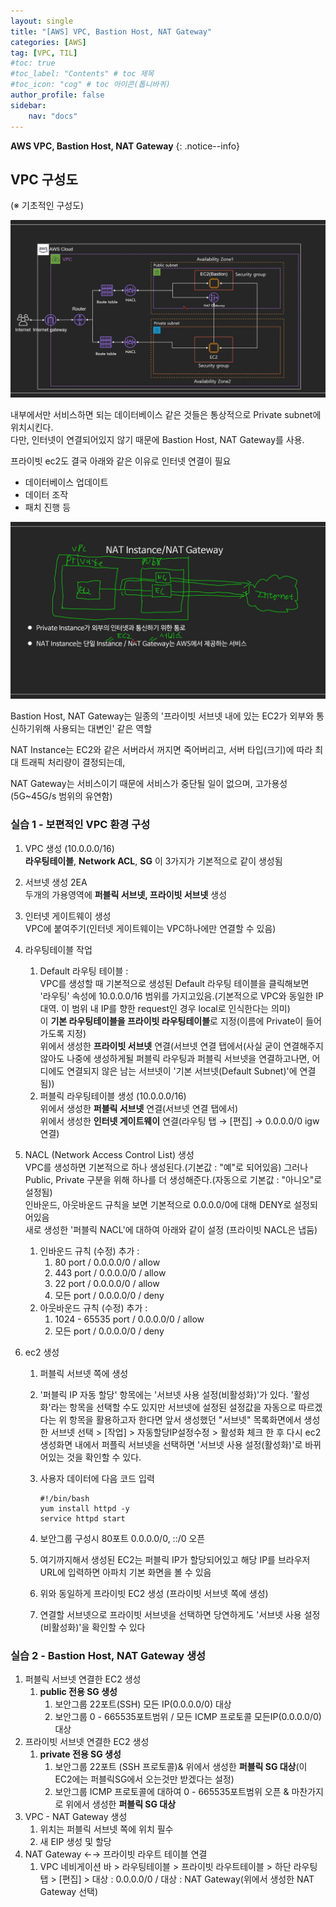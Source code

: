 ```yaml
---
layout: single
title: "[AWS] VPC, Bastion Host, NAT Gateway"
categories: [AWS]
tag: [VPC, TIL]
#toc: true
#toc_label: "Contents" # toc 제목
#toc_icon: "cog" # toc 아이콘(톱니바퀴)
author_profile: false
sidebar:
    nav: "docs"
---
```




**AWS VPC, Bastion Host, NAT Gateway** 
{: .notice--info}



## VPC 구성도

(※ 기초적인 구성도)

![youtu.be-lqnncuQgz28](../../images/2022-11-14-AWS-VPC/youtu.be-lqnncuQgz28.jpg)

내부에서만 서비스하면 되는 데이터베이스 같은 것들은 통상적으로 Private subnet에 위치시킨다.  
다만, 인터넷이 연결되어있지 않기 때문에 Bastion Host, NAT Gateway를 사용.

프라이빗 ec2도 결국 아래와 같은 이유로 인터넷 연결이 필요

- 데이터베이스 업데이트
- 데이터 조작
- 패치 진행 등



![youtu.be-lqnncuQgz28 (1)](../../images/2022-11-14-AWS-VPC/youtu.be-lqnncuQgz28%20(1).jpg)

Bastion Host, NAT Gateway는 일종의 '프라이빗 서브넷 내에 있는 EC2가 외부와 통신하기위해 사용되는 대변인' 같은 역할

NAT Instance는 EC2와 같은 서버라서 꺼지면 죽어버리고, 서버 타입(크기)에 따라 최대 트래픽 처리량이 결정되는데,

NAT Gateway는 서비스이기 때문에 서비스가 중단될 일이 없으며, 고가용성(5G~45G/s 범위의 유연함)



### 실습 1 - 보편적인 VPC 환경 구성

1. VPC 생성 (10.0.0.0/16)  
    **라우팅테이블**, **Network ACL**, **SG** 이 3가지가 기본적으로 같이 생성됨

2. 서브넷 생성 2EA  
   두개의 가용영역에 **퍼블릭 서브넷, 프라이빗 서브넷** 생성

3. 인터넷 게이트웨이 생성  
   VPC에 붙여주기(인터넷 게이트웨이는 VPC하나에만 연결할 수 있음)

4. 라우팅테이블 작업
   1. Default 라우팅 테이블 :  
      VPC를 생성할 때 기본적으로 생성된 Default 라우팅 테이블을 클릭해보면  
      '라우팅' 속성에 10.0.0.0/16 범위를 가지고있음.(기본적으로 VPC와 동일한 IP대역. 이 범위 내 IP를 향한 request인 경우 local로 인식한다는 의미)   
      이 **기본 라우팅테이블을 프라이빗 라우팅테이블**로 지정(이름에 Private이 들어가도록 지정)  
      위에서 생성한 **프라이빗 서브넷** 연결(서브넷 연결 탭에서(사실 굳이 연결해주지 않아도 나중에 생성하게될 퍼블릭 라우팅과 퍼블릭 서브넷을 연결하고나면, 어디에도 연결되지 않은 남는 서브넷이 '기본 서브넷(Default Subnet)'에 연결됨))  
   2. 퍼블릭 라우팅테이블 생성 (10.0.0.0/16)  
      위에서 생성한 **퍼블릭 서브넷** 연결(서브넷 연결 탭에서)  
      위에서 생성한 **인터넷 게이트웨이** 연결(라우팅 탭 → [편집] → 0.0.0.0/0 igw 연결)
   
5. NACL (Network Access Control List) 생성  
    VPC를 생성하면 기본적으로 하나 생성된다.(기본값 : "예"로 되어있음) 그러나 Public, Private 구분을 위해 하나를 더 생성해준다.(자동으로 기본값 : "아니오"로 설정됨)  
    인바운드, 아웃바운드 규칙을 보면 기본적으로 0.0.0.0/0에 대해 DENY로 설정되어있음  
    새로 생성한 '퍼블릭 NACL'에 대하여 아래와 같이 설정 (프라이빗 NACL은 냅둠)
    
    1. 인바운드 규칙 (수정) 추가 :
        1. 80 port / 0.0.0.0/0 / allow
        2. 443 port / 0.0.0.0/0 / allow
        3. 22 port / 0.0.0.0/0 / allow
        4. 모든 port / 0.0.0.0/0 / deny
    2. 아웃바운드 규칙 (수정) 추가 :
        1. 1024 - 65535 port / 0.0.0.0/0 / allow
        2. 모든 port / 0.0.0.0/0 / deny
    
6. ec2 생성  

    1. 퍼블릭 서브넷 쪽에 생성  

    2. '퍼블릭 IP 자동 할당' 항목에는 '서브넷 사용 설정(비활성화)'가 있다. '활성화'라는 항목을 선택할 수도 있지만 서브넷에 설정된 설정값을 자동으로 따르겠다는 위 항목을 활용하고자 한다면 앞서 생성했던 "서브넷" 목록화면에서 생성한 서브넷 선택 > [작업] > 자동할당IP설정수정 > 활성화 체크 한 후 다시 ec2 생성화면 내에서 퍼플릭 서브넷을 선택하면 '서브넷 사용 설정(활성화)'로 바뀌어있는 것을 확인할 수 있다.

    3. 사용자 데이터에 다음 코드 입력
        ```shell
        #!/bin/bash
        yum install httpd -y
        service httpd start
        ```

    4. 보안그룹 구성시 80포트 0.0.0.0/0, ::/0 오픈

    5. 여기까지해서 생성된 EC2는 퍼블릭 IP가 할당되어있고 해당 IP를 브라우저 URL에 입력하면 아파치 기본 화면을 볼 수 있음

    6. 위와 동일하게 프라이빗 EC2 생성 (프라이빗 서브넷 쪽에 생성)

    7. 연결할 서브넷으로 프라이빗 서브넷을 선택하면 당연하게도 '서브넷 사용 설정(비활성화)'을 확인할 수 있다



### 실습 2 - Bastion Host, NAT Gateway 생성

1. 퍼블릭 서브넷 연결한 EC2 생성
   1. **public 전용 SG 생성**
      1. 보안그룹 22포트(SSH) 모든 IP(0.0.0.0/0) 대상
      2. 보안그룹 0 - 665535포트범위 / 모든 ICMP 프로토콜 모든IP(0.0.0.0/0) 대상
2. 프라이빗 서브넷 연결한 EC2 생성
   1. **private 전용 SG 생성**
      1. 보안그룹 22포트 (SSH 프로토콜)& 위에서 생성한 **퍼블릭 SG 대상**(이 EC2에는 퍼블릭SG에서 오는것만 받겠다는 설정)
      2. 보안그룹 ICMP 프로토콜에 대하여 0 - 665535포트범위 오픈 & 마찬가지로 위에서 생성한 **퍼블릭 SG 대상**
3. VPC - NAT Gateway 생성
   1. 위치는 퍼블릭 서브넷 쪽에 위치 필수
   2. 새 EIP 생성 및 할당
4. NAT Gateway ←→ 프라이빗 라우트 테이블 연결
   1. VPC 네비게이션 바 > 라우팅테이블 > 프라이빗 라우트테이블 > 하단 라우팅 탭 > [편집] > 대상 : 0.0.0.0/0 / 대상 : NAT Gateway(위에서 생성한 NAT Gateway 선택)